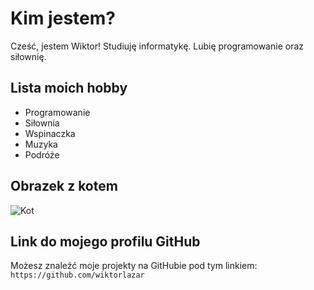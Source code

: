 # Kim jestem?

Cześć, jestem Wiktor! Studiuję informatykę. Lubię programowanie oraz siłownię.

## Lista moich hobby

- Programowanie
- Siłownia
- Wspinaczka
- Muzyka
- Podróże

## Obrazek z kotem

![Kot](https://encrypted-tbn0.gstatic.com/images?q=tbn:ANd9GcQEAriSZualZowEwOxC66Hv18EN44lQ0yQUqA&s)

## Link do mojego profilu GitHub

Możesz znaleźć moje projekty na GitHubie pod tym linkiem: `https://github.com/wiktorlazar`
